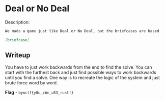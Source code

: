 # Deal or No Deal
Description:
```markdown
We made a game just like Deal or No Deal, but the briefcases are based on a string we gave it. Can't be any problems there!!

[briefcase]
```

## Writeup
You have to just work backwards from the end to find the solve. You can start with the furthest back and just find possible ways to work backwards until you find a solve. One way is to recreate the logic of the system and just brute force word by word.

**Flag** - `byuctf{y0u_cAn_uS3_rust!}`
